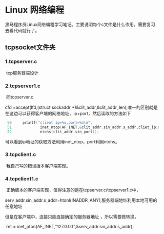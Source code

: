 # Linux 网络编程

黑马程序员Linux网络编程学习笔记。主要说明每个c文件是什么作用，需要复习去看代码就行了。



## tcpsocket文件夹

### 1.tcpserver.c

​	tcp服务器端设计

### 2.tcpserver1.c

​	同tcpserver.c.

cfd =accept(lfd,(struct sockaddr *)&clit_addr,&clit_addr_len);唯一的区别就是在这边可以获得客户端的网络地址，ip+port，然后读取的方法如下

```c
 50     printf("client ip=%s,port=%d\n",
 51             inet_ntop(AF_INET,&clit_addr.sin_addr.s_addr,cliet_ip,sizeof(cliet_ip)),
 52             ntohs(clit_addr.sin_port));
```

可以看到ip地址的获取方法利用inet_ntop，port利用ntohs。



### 3.tcpclient.c

​	我自己写的错误版本客户端实现。

### 4.tcpclient1.c

​	正确版本的客户端实现，值得注意的是在tcpserver.c/tcpserver1.c中，

​	      serv_addr.sin_addr.s_addr=htonl(INADDR_ANY);服务器端地址利用本地可用的任意地址

但是在客户端中，连接只能连接确定的服务器地址 ，所以需要做转换。

​		ret = inet_pton(AF_INET,"127.0.0.1",&serv_addr.sin_addr.s_addr);  

